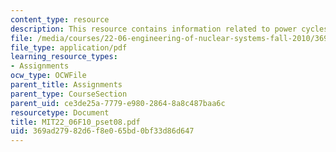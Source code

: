 ```yaml
---
content_type: resource
description: This resource contains information related to power cycles.
file: /media/courses/22-06-engineering-of-nuclear-systems-fall-2010/369ad27982d6f8e065bd0bf33d86d647_MIT22_06F10_pset08.pdf
file_type: application/pdf
learning_resource_types:
- Assignments
ocw_type: OCWFile
parent_title: Assignments
parent_type: CourseSection
parent_uid: ce3de25a-7779-e980-2864-8a8c487baa6c
resourcetype: Document
title: MIT22_06F10_pset08.pdf
uid: 369ad279-82d6-f8e0-65bd-0bf33d86d647
---
```

